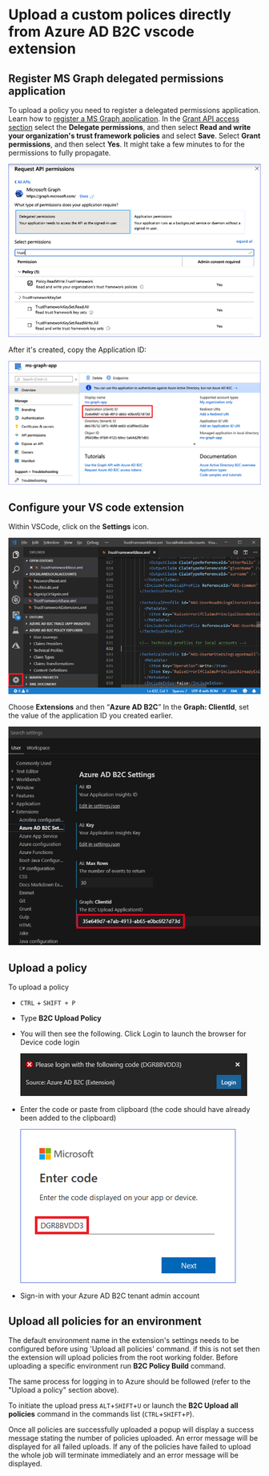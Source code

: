# Upload a custom polices directly from Azure AD B2C vscode extension

## Register MS Graph delegated permissions application

To upload a policy you need to register a delegated permissions application. Learn how to [register a MS Graph application](https://docs.microsoft.com/azure/active-directory-b2c/microsoft-graph-get-started?tabs=applications). In the [Grant API access section](https://docs.microsoft.com/azure/active-directory-b2c/microsoft-graph-get-started?tabs=applications#grant-api-access) select the **Delegate permissions**, and then select **Read and write your organization's trust framework policies** and select **Save**. Select **Grant permissions**, and then select **Yes**. It might take a few minutes to for the permissions to fully propagate. 

![Add MS Graph](media/ms-graph-app-permissions.png)

After it's created, copy the Application ID: 

![Copy the application ID](media/ms-graph-app-id.png)

## Configure your VS code extension

Within VSCode, click on the **Settings** icon.

![Settings](media/vscode-settings.png)

Choose **Extensions** and then “**Azure AD B2C**” 
In the **Graph: ClientId**, set the value of the application ID you created earlier.

![vscode-settings-msgraph.png](media/vscode-settings-msgraph.png)

## Upload a policy

To upload a policy

- `CTRL` + `SHIFT + P`
- Type **B2C Upload Policy**
- You will then see the following. Click Login to launch the browser for Device code login

    ![Sign-in](media/policy-upload-singin1.png)

- Enter the code or paste from clipboard (the code should have already been added to the clipboard)

    ![Sign-in](media/policy-upload-singin2.png)

- Sign-in with your Azure AD B2C tenant admin account

## Upload all policies for an environment

The default environment name in the extension's settings needs to be configured before using 'Upload all policies' command. if this is not set then the extension will upload policies from the root working folder. Before uploading a specific environment run **B2C Policy Build** command.

The same process for logging in to Azure should be followed (refer to the "Upload a policy" section above).

To initiate the upload press `ALT`+`SHIFT`+`U` or launch the **B2C Upload all policies** command in the commands list (`CTRL`+`SHIFT`+`P`).

Once all policies are successfully uploaded a popup will display a success message stating the number of policies uploaded. An error message will be displayed for all failed uploads. If any of the policies have failed to upload the whole job will terminate immediately and an error message will be displayed.
